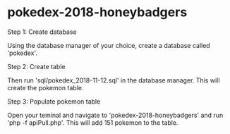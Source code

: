 # pokedex-2018-honeybadgers

Step 1: Create database

Using the database manager of your choice, create a database called 'pokedex'.

Step 2: Create table

Then run 'sql/pokedex_2018-11-12.sql' in the database manager.  This will create the pokemon table.

Step 3: Populate pokemon table

Open your teminal and navigate to 'pokedex-2018-honeybadgers' and run 'php -f apiPull.php'.  This will add 151 pokemon to the table.